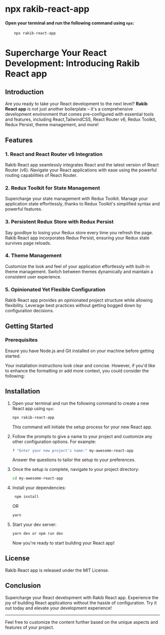 # npx rakib-react-app

#### Open your terminal and run the following command using `npx`:

```sh
    npx rakib-react-app
```

# Supercharge Your React Development: Introducing Rakib React app

## Introduction

Are you ready to take your React development to the next level? **Rakib React app** is not just another boilerplate – it's a comprehensive development environment that comes pre-configured with essential tools and features, including React,TailwindCSS, React Router v6, Redux Toolkit, Redux Persist, theme management, and more!

## Features

### 1. **React and React Router v6 Integration**

Rakib React app seamlessly integrates React and the latest version of React Router (v6). Navigate your React applications with ease using the powerful routing capabilities of React Router.

### 2. **Redux Toolkit for State Management**

Supercharge your state management with Redux Toolkit. Manage your application state effortlessly, thanks to Redux Toolkit's simplified syntax and powerful features.

### 3. **Persistent Redux Store with Redux Persist**

Say goodbye to losing your Redux store every time you refresh the page. Rakib React app incorporates Redux Persist, ensuring your Redux state survives page reloads.

### 4. **Theme Management**

Customize the look and feel of your application effortlessly with built-in theme management. Switch between themes dynamically and maintain a consistent user experience.

### 5. **Opinionated Yet Flexible Configuration**

Rakib React app provides an opinionated project structure while allowing flexibility. Leverage best practices without getting bogged down by configuration decisions.

## Getting Started

### Prerequisites

Ensure you have Node.js and Git installed on your machine before getting started.

Your installation instructions look clear and concise. However, if you'd like to enhance the formatting or add more context, you could consider the following:

## Installation

1. Open your terminal and run the following command to create a new React app using `npx`:

    ```bash
    npx rakib-react-app
    ```

    This command will initiate the setup process for your new React app.

2. Follow the prompts to give a name to your project and customize any other configuration options. For example:

    ```bash
    ? "Enter your new project's name:" my-awesome-react-app
    ```

    Answer the questions to tailor the setup to your preferences.

3. Once the setup is complete, navigate to your project directory:

    ```bash
    cd my-awesome-react-app
    ```

4. Install your dependencies:

    ```bash
     npm install
    ```

    OR

    ```bash
    yarn
    ```

5. Start your dev server:

    ```bash
    yarn dev or npm run dev
    ```

    Now you're ready to start building your React app!

## License

Rakib React app is released under the MIT License.

## Conclusion

Supercharge your React development with Rakib React app. Experience the joy of building React applications without the hassle of configuration. Try it out today and elevate your development experience!

---

Feel free to customize the content further based on the unique aspects and features of your project.
